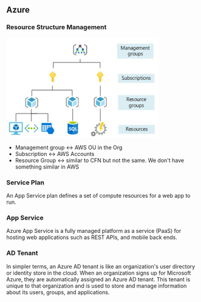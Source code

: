 ## Azure

### Resource Structure Management

![mgmt](./diagrams/mgmt.jpg)

- Management group <-> AWS OU in the Org
- Subscription <-> AWS Accounts
- Resource Group <-> similar to CFN but not the same. We don't have something similar in AWS

### Service Plan

An App Service plan defines a set of compute resources for a web app to run.

### App Service

Azure App Service is a fully managed platform as a service (PaaS) for hosting web applications such as REST APIs, and mobile back ends.

### AD Tenant

In simpler terms, an Azure AD tenant is like an organization's user directory or identity store in the cloud. When an organization signs up for Microsoft Azure, they are automatically assigned an Azure AD tenant. This tenant is unique to that organization and is used to store and manage information about its users, groups, and applications.